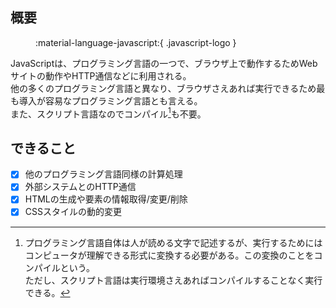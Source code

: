 ## 概要

<figure markdown>
  :material-language-javascript:{ .javascript-logo }
</figure>

JavaScriptは、プログラミング言語の一つで、ブラウザ上で動作するためWebサイトの動作やHTTP通信などに利用される。<br>
他の多くのプログラミング言語と異なり、ブラウザさえあれば実行できるため最も導入が容易なプログラミング言語とも言える。<br>
また、スクリプト言語なのでコンパイル[^1]も不要。

[^1]: プログラミング言語自体は人が読める文字で記述するが、実行するためにはコンピュータが理解できる形式に変換する必要がある。この変換のことをコンパイルという。<br>ただし、スクリプト言語は実行環境さえあればコンパイルすることなく実行できる。

## できること

* [x] 他のプログラミング言語同様の計算処理
* [x] 外部システムとのHTTP通信
* [X] HTMLの生成や要素の情報取得/変更/削除
* [x] CSSスタイルの動的変更
